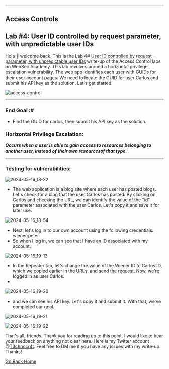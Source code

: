 ***
## Access Controls
## Lab #4: User ID controlled by request parameter, with unpredictable user IDs

Hola 👋 welcome back. This is the Lab 4# [User ID controlled by request parameter, with unpredictable user IDs](https://portswigger.net/web-security/learning-paths/server-side-vulnerabilities-apprentice/access-control-apprentice/access-control/lab-user-id-controlled-by-request-parameter-with-unpredictable-user-ids#) write-up of the Access Control labs on WebSec Academy. This lab revolves around a horizontal privilege escalation vulnerability. The web app identifies each user with GUIDs for their user account pages. We need to locate the GUID for user Carlos and submit his API key as the solution. Let's get started.

![access-control](https://github.com/T3chnocr4t/T3chnocr4t.github.io/assets/115868619/233707e5-1d04-409f-b413-33766ae43a5b)

***
### End Goal :#
- Find the GUID for carlos, then submit his API key as the solution.

### Horizontal Privilege Escalation:
**_Occurs when a user is able to gain access to resources belonging to another user, instead of their own resourcesof that type._**

***
### Testing for vulnerabilities:

![2024-05-16_18-22](https://github.com/T3chnocr4t/T3chnocr4t.github.io/assets/115868619/973d78cf-2005-4464-8f1f-338f4c00de18)

- The web application is a blog site where each user has posted blogs. Let's check for a blog that the user Carlos has posted. By clicking on Carlos and checking the URL, we can identify the value of the "id" parameter associated with the user Carlos. Let's copy it and save it for later use.

![2024-05-16_18-54](https://github.com/T3chnocr4t/T3chnocr4t.github.io/assets/115868619/22c196c9-7089-4bba-9702-6895cab6d192)

- Next, let's log in to our own account using the following credentials: wiener:peter.
- So when I log in, we can see that I have an ID associated with my account.

![2024-05-16_19-13](https://github.com/T3chnocr4t/T3chnocr4t.github.io/assets/115868619/bd97f90e-0423-4650-a740-2cd6f3d49a2c)

- In the Repeater tab, let's change the value of the Wiener ID to Carlos ID, which we copied earlier in the URLs, and send the request. Now, we're logged in as user Carlos.
- 
![2024-05-16_19-20](https://github.com/T3chnocr4t/T3chnocr4t.github.io/assets/115868619/f9b5d888-b136-4595-8100-ac210bdd2823)

-   and we can see his API key. Let's copy it and submit it. With that, we've completed our goal.

![2024-05-16_19-21](https://github.com/T3chnocr4t/T3chnocr4t.github.io/assets/115868619/5cf4b7b7-9267-487e-9cd7-c51842cf8aba)

![2024-05-16_19-22](https://github.com/T3chnocr4t/T3chnocr4t.github.io/assets/115868619/1f9d95b4-c91b-43a5-970e-2000c0c85967)


That's all, friends. Thank you for reading up to this point. I would like to hear your feedback on anything not clear here. Here is my Twitter account @[T3chnocr4t](https://twitter.com/T3chnocr4t). Feel free to DM me if you have any issues with my write-up. Thanks!

[Go Back Home](https://t3chnocr4t.github.io/)









